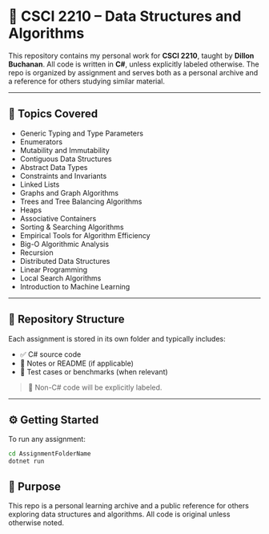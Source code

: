 # 📘 CSCI 2210 – Data Structures and Algorithms

This repository contains my personal work for **CSCI 2210**, taught by **Dillon Buchanan**. All code is written in **C#**, unless explicitly labeled otherwise. The repo is organized by assignment and serves both as a personal archive and a reference for others studying similar material.

---

## 🧠 Topics Covered

- Generic Typing and Type Parameters  
- Enumerators  
- Mutability and Immutability  
- Contiguous Data Structures  
- Abstract Data Types  
- Constraints and Invariants  
- Linked Lists  
- Graphs and Graph Algorithms  
- Trees and Tree Balancing Algorithms  
- Heaps  
- Associative Containers  
- Sorting & Searching Algorithms  
- Empirical Tools for Algorithm Efficiency  
- Big-O Algorithmic Analysis  
- Recursion  
- Distributed Data Structures  
- Linear Programming  
- Local Search Algorithms  
- Introduction to Machine Learning  

---

## 📁 Repository Structure

Each assignment is stored in its own folder and typically includes:

- ✅ C# source code  
- 📝 Notes or README (if applicable)  
- 🧪 Test cases or benchmarks (when relevant)  

> 🔹 Non-C# code will be explicitly labeled.

---

## ⚙️ Getting Started

To run any assignment:

```bash
cd AssignmentFolderName
dotnet run
```

## 🎯 Purpose

This repo is a personal learning archive and a public reference for others exploring data structures and algorithms. All code is original unless otherwise noted.
